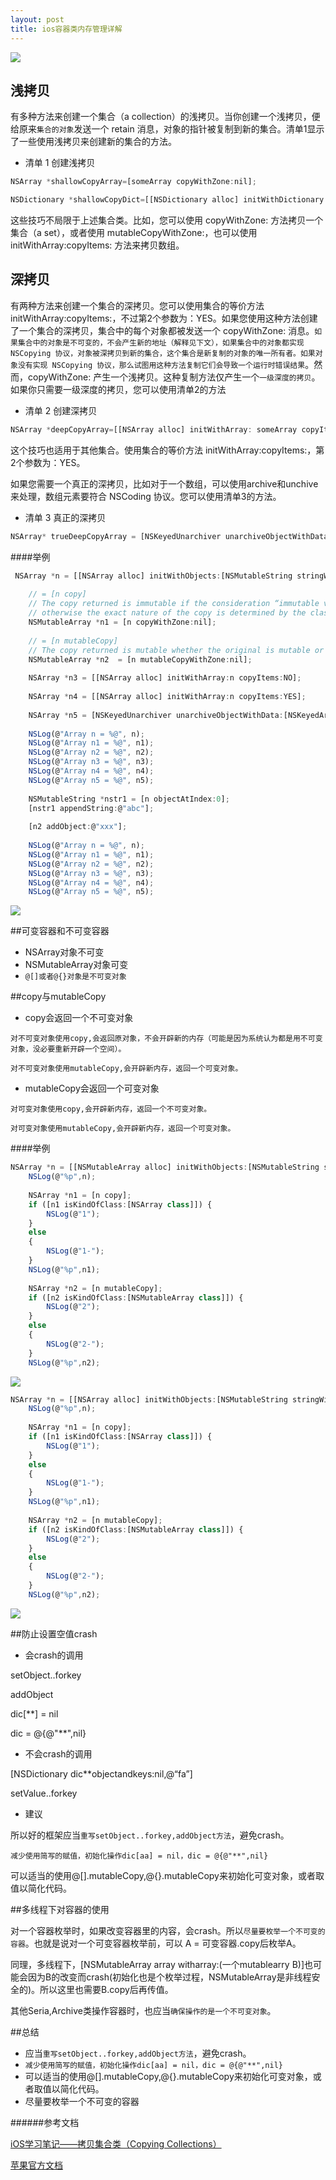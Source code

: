 ```yaml
---
layout: post
title: ios容器类内存管理详解
---
```


![](/img/in-post/post-copy-collection/copy_type.jpg)
## 浅拷贝

有多种方法来创建一个集合（a collection）的浅拷贝。当你创建一个浅拷贝，便给原来`集合的对象`发送一个 retain 消息，对象的指针被复制到新的集合。清单1显示了一些使用浅拷贝来创建新的集合的方法。

- 清单 1  创建浅拷贝

```javascript
NSArray *shallowCopyArray=[someArray copyWithZone:nil];

NSDictionary *shallowCopyDict=[[NSDictionary alloc] initWithDictionary: someDictionary copyItems: NO];
```

这些技巧不局限于上述集合类。比如，您可以使用 copyWithZone: 方法拷贝一个集合（a set），或者使用 mutableCopyWithZone:，也可以使用 initWithArray:copyItems: 方法来拷贝数组。

## 深拷贝

有两种方法来创建一个集合的深拷贝。您可以使用集合的等价方法 initWithArray:copyItems:，不过第2个参数为：YES。如果您使用这种方法创建了一个集合的深拷贝，集合中的每个对象都被发送一个 copyWithZone: 消息。`如果集合中的对象是不可变的，不会产生新的地址（解释见下文），如果集合中的对象都实现 NSCopying 协议，对象被深拷贝到新的集合，这个集合是新复制的对象的唯一所有者。如果对象没有实现 NSCopying 协议，那么试图用这种方法复制它们会导致一个运行时错误结果`。然而，copyWithZone: 产生一个浅拷贝。这种复制方法仅产生一个`一级深度的拷贝`。如果你只需要一级深度的拷贝，您可以使用清单2的方法

- 清单 2  创建深拷贝

```javascript
NSArray *deepCopyArray=[[NSArray alloc] initWithArray: someArray copyItems: YES];
```

这个技巧也适用于其他集合。使用集合的等价方法 initWithArray:copyItems:，第2个参数为：YES。

如果您需要一个真正的深拷贝，比如对于一个数组，可以使用archive和unchive来处理，数组元素要符合 NSCoding 协议。您可以使用清单3的方法。

- 清单 3  真正的深拷贝
```javascript
NSArray* trueDeepCopyArray = [NSKeyedUnarchiver unarchiveObjectWithData: [NSKeyedArchiver archivedDataWithRootObject: oldArray]];
```

####举例
```javascript
 NSArray *n = [[NSArray alloc] initWithObjects:[NSMutableString stringWithString:@"123"],@"456", nil];
 
    // = [n copy]
    // The copy returned is immutable if the consideration “immutable vs. mutable” applies to the receiving object;
    // otherwise the exact nature of the copy is determined by the class.
    NSMutableArray *n1 = [n copyWithZone:nil];
 
    // = [n mutableCopy]
    // The copy returned is mutable whether the original is mutable or not.
    NSMutableArray *n2  = [n mutableCopyWithZone:nil];
 
    NSArray *n3 = [[NSArray alloc] initWithArray:n copyItems:NO];
 
    NSArray *n4 = [[NSArray alloc] initWithArray:n copyItems:YES];
 
    NSArray *n5 = [NSKeyedUnarchiver unarchiveObjectWithData:[NSKeyedArchiver archivedDataWithRootObject: n]];
 
    NSLog(@"Array n = %@", n);
    NSLog(@"Array n1 = %@", n1);
    NSLog(@"Array n2 = %@", n2);
    NSLog(@"Array n3 = %@", n3);
    NSLog(@"Array n4 = %@", n4);
    NSLog(@"Array n5 = %@", n5);
 
    NSMutableString *nstr1 = [n objectAtIndex:0];
    [nstr1 appendString:@"abc"];
 
    [n2 addObject:@"xxx"];
 
    NSLog(@"Array n = %@", n);
    NSLog(@"Array n1 = %@", n1);
    NSLog(@"Array n2 = %@", n2);
    NSLog(@"Array n3 = %@", n3);
    NSLog(@"Array n4 = %@", n4);
    NSLog(@"Array n5 = %@", n5); 
```

![](/img/in-post/post-copy-collection/copy1.jpg)

##可变容器和不可变容器

- NSArray对象不可变
- NSMutableArray对象可变
- `@[]或者@{}对象是不可变对象`

##copy与mutableCopy
- copy会返回一个不可变对象

`对不可变对象使用copy,会返回原对象，不会开辟新的内存（可能是因为系统认为都是用不可变对象，没必要重新开辟一个空间）。`

`对不可变对象使用mutableCopy,会开辟新内存，返回一个可变对象。`

- mutableCopy会返回一个可变对象

`对可变对象使用copy,会开辟新内存，返回一个不可变对象。`

`对可变对象使用mutableCopy,会开辟新内存，返回一个可变对象。`

####举例

```javascript
NSArray *n = [[NSMutableArray alloc] initWithObjects:[NSMutableString stringWithString:@"123"],@"456", nil];
    NSLog(@"%p",n);
   
    NSArray *n1 = [n copy];
    if ([n1 isKindOfClass:[NSArray class]]) {
        NSLog(@"1");
    }
    else
    {
        NSLog(@"1-");
    }
    NSLog(@"%p",n1);
   
    NSArray *n2 = [n mutableCopy];
    if ([n2 isKindOfClass:[NSMutableArray class]]) {
        NSLog(@"2");
    }
    else
    {
        NSLog(@"2-");
    }
    NSLog(@"%p",n2);
```

![](/img/in-post/post-copy-collection/copy2.jpg)

```javascript
NSArray *n = [[NSArray alloc] initWithObjects:[NSMutableString stringWithString:@"123"],@"456", nil];
    NSLog(@"%p",n);
   
    NSArray *n1 = [n copy];
    if ([n1 isKindOfClass:[NSArray class]]) {
        NSLog(@"1");
    }
    else
    {
        NSLog(@"1-");
    }
    NSLog(@"%p",n1);
   
    NSArray *n2 = [n mutableCopy];
    if ([n2 isKindOfClass:[NSMutableArray class]]) {
        NSLog(@"2");
    }
    else
    {
        NSLog(@"2-");
    }
    NSLog(@"%p",n2);
```

![](/img/in-post/post-copy-collection/copy3.jpg)

##防止设置空值crash

- 会crash的调用

setObject..forkey

addObject

dic[**] = nil

dic = @{@"**",nil}

- 不会crash的调用

[NSDictionary dic**objectandkeys:nil,@“fa”]

setValue..forkey

- 建议

所以好的框架应当`重写setObject..forkey,addObject方法`，避免crash。

`减少使用简写的赋值，初始化操作dic[aa] = nil，dic = @{@"**",nil}`

可以适当的使用@[].mutableCopy,@{}.mutableCopy来初始化可变对象，或者取值以简化代码。

##多线程下对容器的使用

对一个容器枚举时，如果改变容器里的内容，会crash。所以`尽量要枚举一个不可变的容器`。也就是说对一个可变容器枚举前，可以 A = 可变容器.copy后枚举A。

同理，多线程下，[NSMutableArray array witharray:(一个mutablearry B)]也可能会因为B的改变而crash(初始化也是个枚举过程，NSMutableArray是非线程安全的)。所以这里也需要B.copy后再传值。

其他Seria,Archive类操作容器时，也应当`确保操作的是一个不可变对象`。

##总结

- 应当`重写setObject..forkey,addObject方法`，避免crash。
- `减少使用简写的赋值，初始化操作dic[aa] = nil，dic = @{@"**",nil}`
- 可以适当的使用@[].mutableCopy,@{}.mutableCopy来初始化可变对象，或者取值以简化代码。
- 尽量要枚举一个不可变的容器

######参考文档

[iOS学习笔记——拷贝集合类（Copying Collections）](http://zgia.net/?p=299)

[苹果官方文档](https://developer.apple.com/library/mac/documentation/cocoa/conceptual/Collections/Articles/Copying.html#//apple_ref/doc/uid/TP40010162-SW3)
